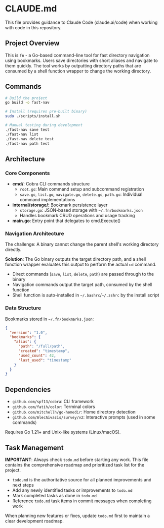 # CLAUDE.md

This file provides guidance to Claude Code (claude.ai/code) when working with code in this repository.

## Project Overview

This is `fn` - a Go-based command-line tool for fast directory navigation using bookmarks. Users save directories with short aliases and navigate to them quickly. The tool works by outputting directory paths that are consumed by a shell function wrapper to change the working directory.

## Commands

```bash
# Build the project
go build -o fast-nav

# Install (requires pre-built binary)
sudo ./scripts/install.sh

# Manual testing during development
./fast-nav save test
./fast-nav list
./fast-nav delete test
./fast-nav path test
```

## Architecture

### Core Components

- **cmd/**: Cobra CLI commands structure
  - `root.go`: Main command setup and subcommand registration
  - `save.go`, `list.go`, `navigate.go`, `delete.go`, `path.go`: Individual command implementations
- **internal/storage/**: Bookmark persistence layer
  - `storage.go`: JSON-based storage with `~/.fn/bookmarks.json`
  - Handles bookmark CRUD operations and usage tracking
- **main.go**: Entry point that delegates to cmd.Execute()

### Navigation Architecture

The challenge: A binary cannot change the parent shell's working directory directly.

**Solution**: The Go binary outputs the target directory path, and a shell function wrapper evaluates this output to perform the actual `cd` command.

- Direct commands (`save`, `list`, `delete`, `path`) are passed through to the binary
- Navigation commands output the target path, consumed by the shell function
- Shell function is auto-installed in `~/.bashrc`/`~/.zshrc` by the install script

### Data Structure

Bookmarks stored in `~/.fn/bookmarks.json`:
```json
{
  "version": "1.0", 
  "bookmarks": {
    "alias": {
      "path": "/full/path",
      "created": "timestamp",
      "used_count": 42,
      "last_used": "timestamp"
    }
  }
}
```

## Dependencies

- `github.com/spf13/cobra`: CLI framework
- `github.com/fatih/color`: Terminal colors
- `github.com/mitchellh/go-homedir`: Home directory detection
- `github.com/AlecAivazis/survey/v2`: Interactive prompts (used in some commands)

Requires Go 1.21+ and Unix-like systems (Linux/macOS).

## Task Management

**IMPORTANT**: Always check `todo.md` before starting any work. This file contains the comprehensive roadmap and prioritized task list for the project.

- `todo.md` is the authoritative source for all planned improvements and next steps
- Add any newly identified tasks or improvements to `todo.md` 
- Mark completed tasks as done in `todo.md`
- Reference `todo.md` task items in commit messages when completing work

When planning new features or fixes, update `todo.md` first to maintain a clear development roadmap.